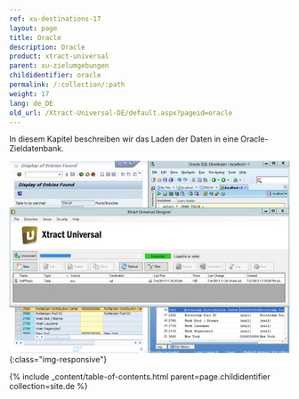```yaml
---
ref: xu-destinations-17
layout: page
title: Oracle
description: Oracle
product: xtract-universal
parent: xu-zielumgebungen
childidentifier: oracle
permalink: /:collection/:path
weight: 17
lang: de_DE
old_url: /Xtract-Universal-DE/default.aspx?pageid=oracle
---
```


In diesem Kapitel beschreiben wir das Laden der Daten in eine Oracle-Zieldatenbank.

![Oracle-Extraction-Designer](/img/content/Oracle-Extraction-Designer.jpg){:class="img-responsive"}


{% include _content/table-of-contents.html parent=page.childidentifier collection=site.de %}